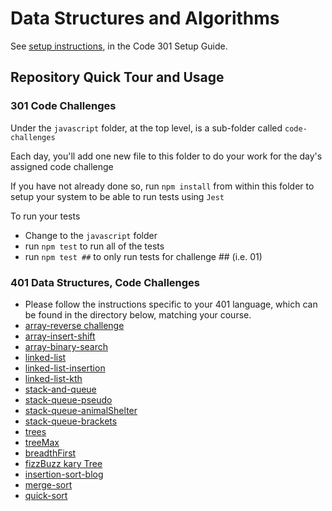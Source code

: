 # Data Structures and Algorithms

See [setup instructions](https://codefellows.github.io/setup-guide/code-301/3-code-challenges), in the Code 301 Setup Guide.

## Repository Quick Tour and Usage

### 301 Code Challenges

Under the `javascript` folder, at the top level, is a sub-folder called `code-challenges`

Each day, you'll add one new file to this folder to do your work for the day's assigned code challenge

If you have not already done so, run `npm install` from within this folder to setup your system to be able to run tests using `Jest`

To run your tests

- Change to the `javascript` folder
- run `npm test` to run all of the tests
- run `npm test ##` to only run tests for challenge ## (i.e. 01)

### 401 Data Structures, Code Challenges

- Please follow the instructions specific to your 401 language, which can be found in the directory below, matching your course.
- [array-reverse challenge](./javascript/code-challenges/array-reverse/README.md)
- [array-insert-shift](./javascript/code-challenges/array-insert-shift/README.md)
- [array-binary-search](./javascript/code-challenges/array-binary-search/README.md)
- [linked-list](./javascript/code-challenges/linked-list/README.md)
- [linked-list-insertion](./javascript/code-challenges/linked-list-insertions/README.md)
- [linked-list-kth](./javascript/code-challenges/linked-list/README.md)
- [stack-and-queue](./javascript/code-challenges/stack-and-queue)
- [stack-queue-pseudo](./javascript//code-challenges/stack-queue-pseudo/README.md)
- [stack-queue-animalShelter](./javascript/code-challenges/stack-queue-animal-shelter/README.md)
- [stack-queue-brackets](./javascript//code-challenges//stack-queue-brackets/README.md)
- [trees](./javascript/code-challenges/trees/README.md)
- [treeMax](./javascript/code-challenges/trees/README.md#white-board-proccess)
- [breadthFirst](./javascript/code-challenges/trees/README.md#white-board-proccess)
- [fizzBuzz kary Tree](./javascript/code-challenges/trees/README.md#white-board-proccess)
- [insertion-sort-blog](./javascript/code-challenges/insertion-sort/BLOG.md)
- [merge-sort](./javascript/code-challenges/merge-sort/)
- [quick-sort](./javascript/code-challenges/quick-sort/)